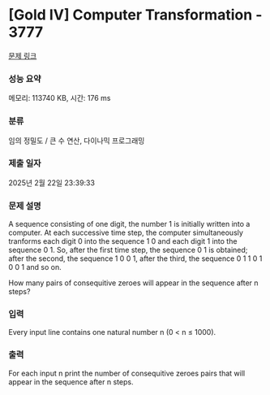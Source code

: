 # [Gold IV] Computer Transformation - 3777 

[문제 링크](https://www.acmicpc.net/problem/3777) 

### 성능 요약

메모리: 113740 KB, 시간: 176 ms

### 분류

임의 정밀도 / 큰 수 연산, 다이나믹 프로그래밍

### 제출 일자

2025년 2월 22일 23:39:33

### 문제 설명

<p>A sequence consisting of one digit, the number 1 is initially written into a computer. At each successive time step, the computer simultaneously tranforms each digit 0 into the sequence 1 0 and each digit 1 into the sequence 0 1. So, after the first time step, the sequence 0 1 is obtained; after the second, the sequence 1 0 0 1, after the third, the sequence 0 1 1 0 1 0 0 1 and so on.</p>

<p>How many pairs of consequitive zeroes will appear in the sequence after n steps?</p>

### 입력 

 <p>Every input line contains one natural number n (0 < n ≤ 1000). </p>

### 출력 

 <p>For each input n print the number of consequitive zeroes pairs that will appear in the sequence after n steps.</p>

